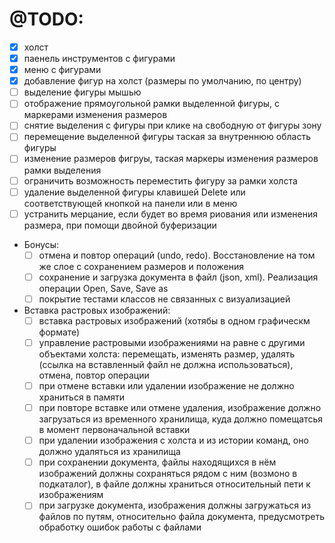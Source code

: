
# @TODO:
- [x] холст
- [x] паенель инструментов с фигурами
- [x] меню с фигурами
- [x] добавление фигур на холст (размеры по умолчанию, по центру)
- [ ] выделение фигуры мышью
- [ ] отображение прямоугольной рамки выделенной фигуры, с маркерами изменения размеров
- [ ] снятие выделения с фигуры при клике на свободную от фигуры зону
- [ ] перемещение выделенной фигуры таская за внутреннюю область фигуры
- [ ] изменение размеров фигруы, таская маркеры изменения размеров рамки выделения
- [ ] ограничить возможность переместить фигуру за рамки холста
- [ ] удаление выделенной фигуры клавишей Delete или соответствующей кнопкой на панели или в меню
- [ ] устранить мерцание, если будет во время риования или изменения размера, при помощи двойной буферизации
- Бонусы:
    - [ ] отмена и повтор операций (undo, redo). Восстановление на том же слое с сохранением размеров и положения
    - [ ] сохранение и загрузка документа в файл (json, xml). Реализация операции Open, Save, Save as
    - [ ] покрытие тестами классов не связанных с визуализацией
- Вставка растровых изображений:
    - [ ] вставка растровых изображений (хотябы в одном графическм формате)
    - [ ] управление растровыми изображениями на равне с другими объектами холста: перемещать, изменять размер, удалять (ссылка на вставленный файл не должна использоваться), отмена, повтор операции
    - [ ] при отмене вставки или удалении изображение не должно храниться в памяти
    - [ ] при повторе вставке или отмене удаления, изображение должно загрузаться из временного хранилища, куда должно помещатсья в момент первоначальной вставки
    - [ ] при удалении изображения с холста и из истории команд, оно должно удаляться из хранилища
    - [ ] при сохранении документа, файлы находящихся в нём изображений должны сохраняться рядом с ним (возмоно в подкаталог), в файле должны храниться относительный пети к изображениям
    - [ ] при загрузке документа, изображения должны загружаться из файлов по путям, относительно файла документа, предусмотреть обработку ошибок работы с файлами 
